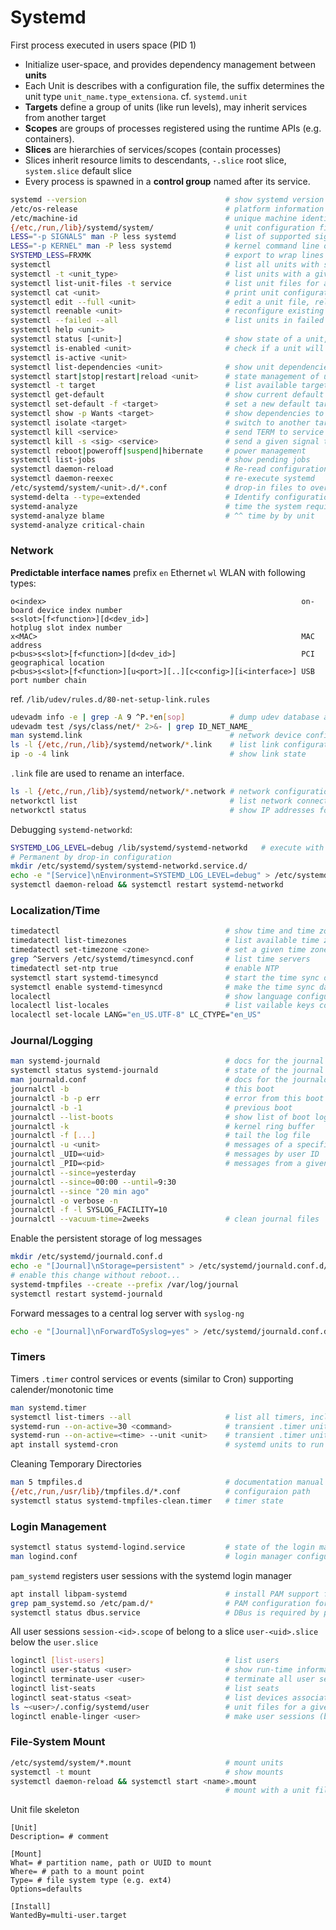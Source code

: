 
# Systemd

First process executed in users space (PID 1)

- Initialize user-space, and provides dependency management between **units**
- Each Unit is describes with a configuration file, the suffix determines the unit type `unit_name.type_extensiona`. cf. `systemd.unit`
- **Targets** define a group of units (like run levels), may inherit services from another target
- **Scopes** are groups of processes registered using the runtime APIs (e.g. containers).
- **Slices** are hierarchies of services/scopes (contain processes) 
- Slices inherit resource limits to descendants, `-.slice` root slice, `system.slice` default slice
- Every process is spawned in a **control group** named after its service.

```bash
systemd --version                               # show systemd version
/etc/os-release                                 # platform information
/etc/machine-id                                 # unique machine identifier
{/etc,/run,/lib}/systemd/system/                # unit configuration files
LESS="-p SIGNALS" man -P less systemd           # list of supported signals
LESS="-p KERNEL" man -P less systemd            # kernel command line options for boot
SYSTEMD_LESS=FRXMK                              # export to wrap lines to screen width
systemctl                                       # list all units with state
systemctl -t <unit_type>                        # list units with a given type, e.g. "service"
systemctl list-unit-files -t service            # list unit files for a given unit type 
systemctl cat <unit>                            # print unit configuration files
systemctl edit --full <unit>                    # edit a unit file, reload on close
systemctl reenable <unit>                       # reconfigure existing unit
systemctl --failed --all                        # list units in failed state
systemctl help <unit>
systemctl status [<unit>]                       # show state of a unit, e.g. ssh.service
systemctl is-enabled <unit>                     # check if a unit will bi started during init
systemctl is-active <unit>
systemctl list-dependencies <unit>              # show unit dependencies
systemctl start|stop|restart|reload <unit>      # state management of units
systemctl -t target                             # list available targets
systemctl get-default                           # show current default target at boot
systemctl set-default -f <target>               # set a new default target
systemctl show -p Wants <target>                # show dependencies to a target
systemctl isolate <target>                      # switch to another target
systemctl kill <service>                        # send TERM to service
systemctl kill -s <sig> <service>               # send a given signal to servive, e.g. HUB  
systemctl reboot|poweroff|suspend|hibernate     # power management
systemctl list-jobs                             # show pending jobs
systemctl daemon-reload                         # Re-read configuration files
systemctl daemon-reexec                         # re-execute systemd
/etc/systemd/system/<unit>.d/*.conf             # drop-in files to overwrite units
systemd-delta --type=extended                   # Identify configuration which override others
systemd-analyze                                 # time the system required during last booting
systemd-analyze blame                           # ^^ time by by unit
systemd-analyze critical-chain                  
```

### Network

**Predictable interface names** prefix `en` Ethernet `wl` WLAN with following types:

```
o<index>                                                         on-board device index number
s<slot>[f<function>][d<dev_id>]                                  hotplug slot index number
x<MAC>                                                           MAC address
p<bus>s<slot>[f<function>][d<dev_id>]                            PCI geographical location
p<bus>s<slot>[f<function>][u<port>][..][c<config>][i<interface>] USB port number chain
```

ref. `/lib/udev/rules.d/80-net-setup-link.rules`

```bash
udevadm info -e | grep -A 9 ^P.*en[sop]          # dump udev database and grep for ethernet
udevadm test /sys/class/net/* 2>&- | grep ID_NET_NAME_
man systemd.link                                 # network device configuration
ls -l {/etc,/run,/lib}/systemd/network/*.link    # list link configuration files
ip -o -4 link                                    # show link state
```

`.link` file are used to rename an interface.

```bash
ls -l {/etc,/run,/lib}/systemd/network/*.network # network configuration 
networkctl list                                  # list network connections
networkctl status                                # show IP addresses for interfaces
```

Debugging `systemd-networkd`:

```bash
SYSTEMD_LOG_LEVEL=debug /lib/systemd/systemd-networkd   # execute with debugging in foreground
# Permanent by drop-in configuration
mkdir /etc/systemd/system/systemd-networkd.service.d/
echo -e "[Service]\nEnvironment=SYSTEMD_LOG_LEVEL=debug" > /etc/systemd/system/systemd-networkd.service.d/10-debug.conf 
systemctl daemon-reload && systemctl restart systemd-networkd
```



### Localization/Time

```bash
timedatectl                                     # show time and time zone configuration
timedatectl list-timezones                      # list available time zones
timedatectl set-timezone <zone>                 # set a given time zone, e.g. Europe/Berlin
grep ^Servers /etc/systemd/timesyncd.conf       # list time servers 
timedatectl set-ntp true                        # enable NTP
systemctl start systemd-timesyncd               # start the time sync daemon 
systemctl enable systemd-timesyncd              # make the time sync daemon boot persistant 
localectl                                       # show language configuration
localectl list-locales                          # list vailable keys configuration
localectl set-locale LANG="en_US.UTF-8" LC_CTYPE="en_US"
```

### Journal/Logging

```bash
man systemd-journald                            # docs for the journal daemon
systemctl status systemd-journald               # state of the journal service
man journald.conf                               # docs for the journald configuration
journalctl -b                                   # this boot
journalctl -b -p err                            # error from this boot
journalctl -b -1                                # previous boot
journalctl --list-boots                         # show list of boot logs
journalctl -k                                   # kernel ring buffer
journalctl -f [...]                             # tail the log file
journalctl -u <unit>                            # messages of a specific unit
journalctl _UID=<uid>                           # messages by user ID
journalctl _PID=<pid>                           # messages from a given process
journalctl --since=yesterday
journalctl --since=00:00 --until=9:30
journalctl --since "20 min ago"
journalctl -o verbose -n
journalctl -f -l SYSLOG_FACILITY=10
journalctl --vacuum-time=2weeks                 # clean journal files
```

Enable the persistent storage of log messages

```bash
mkdir /etc/systemd/journald.conf.d
echo -e "[Journal]\nStorage=persistent" > /etc/systemd/journald.conf.d/storage.conf
# enable this change without reboot...
systemd-tmpfiles --create --prefix /var/log/journal
systemctl restart systemd-journald
```

Forward messages to a central log server with `syslog-ng` 

```bash
echo -e "[Journal]\nForwardToSyslog=yes" > /etc/systemd/journald.conf.d/forward_syslog.conf
```


### Timers

Timers `.timer` control services or events (similar to Cron) supporting calender/monotonic time 

```bash
man systemd.timer
systemctl list-timers --all                     # list all timers, including inactive
systemd-run --on-active=30 <command>            # transient .timer unit executes a command
systemd-run --on-active=<time> --unit <unit>    # transient .timer unit executes unit
apt install systemd-cron                        # systemd units to run cron scripts
```

Cleaning Temporary Directories

```bash
man 5 tmpfiles.d                                # documentation manual
{/etc,/run,/usr/lib}/tmpfiles.d/*.conf          # configuraion path
systemctl status systemd-tmpfiles-clean.timer   # timer state
```


### Login Management

```bash
systemctl status systemd-logind.service         # state of the login manager
man logind.conf                                 # login manager configuration
```

`pam_systemd` registers user sessions with the systemd login manager

```bash
apt install libpam-systemd                      # install PAM support for systemd
grep pam_systemd.so /etc/pam.d/*                # PAM configuration for systemd
systemctl status dbus.service                   # DBus is required by pam_systemd.so
```
All user sessions `session-<id>.scope` of belong to a slice `user-<uid>.slice` below the `user.slice`

```bash
loginctl [list-users]                           # list users
loginctl user-status <user>                     # show run-time information of user
loginctl terminate-user <user>                  # terminate all user sessions
loginctl list-seats                             # list seats
loginctl seat-status <seat>                     # list devices associated to seat
ls ~<user>/.config/systemd/user                 # unit files for a given user
loginctl enable-linger <user>                   # make user sessions (boot) persistant    
```

### File-System Mount

```bash
/etc/systemd/system/*.mount                     # mount units
systemctl -t mount                              # show mounts
systemctl daemon-reload && systemctl start <name>.mount
                                                # mount with a unit file
```

Unit file skeleton

```
[Unit]
Description= # comment

[Mount]
What= # partition name, path or UUID to mount
Where= # path to a mount point
Type= # file system type (e.g. ext4)
Options=defaults

[Install]
WantedBy=multi-user.target
```

